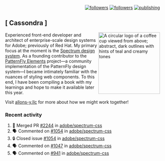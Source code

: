 <p align="right"><a rel="me" href="https://front-end.social/@castastrophe">
    <img alt="followers" title="Follow me on Mastodon" src="https://img.shields.io/mastodon/follow/109297102751309835?domain=https%3A%2F%2Ffront-end.social&label=Follow&logo=mastodon&logoColor=white&style=for-the-badge&labelColor=008080&color=006969"/></a>
  <a href="https://codepen.io/castastrophe/">
    <img alt="followers" title="Follow me on CodePen" src="https://img.shields.io/badge/16-1?color=640464&labelColor=7c007c&style=for-the-badge&logo=codepen&label=Follow"/></a>
<a href="https://castastrophe.medium.com/">
    <img alt="publishing" title="View articles on Medium" src="https://img.shields.io/badge/107-1?color=666&labelColor=444&label=subscribe&logo=medium&logoColor=white&style=for-the-badge"/></a>
</p>

## [&nbsp;Cassondra&nbsp;]

<img align="right" src="https://github-production-user-asset-6210df.s3.amazonaws.com/1840295/253016758-ba468774-1cd3-42c2-8f43-947b5eeb5edf.png" height="200" alt="A circular logo of a coffee cup viewed from above; abstract, dark outlines with hints of teal and creamy tones">

Experienced front-end developer and architect of enterprise-scale design systems for Adobe; previously of Red Hat. My primary focus at the moment is the [Spectrum design system](https://github.com/adobe/spectrum-css). As a founding contributor to the [PatternFly&nbsp;Elements](https://github.com/patternfly/patternfly-elements) project&mdash;a community implementation of the PatternFly design system&mdash;I became intimately familiar with the nuances of styling web components. To this end, I have been compiling a book with my learnings and hope to make it available later this year.

Visit [allons-y.llc](http://allons-y.llc/) for more about how we might work together!

### Recent activity

<!--START_SECTION:activity-->
1. 🎉 Merged PR [#2244](https://github.com/adobe/spectrum-css/pull/2244) in [adobe/spectrum-css](https://github.com/adobe/spectrum-css)
2. 🗣 Commented on [#1054](https://github.com/adobe/spectrum-css/issues/1054#issuecomment-1808965743) in [adobe/spectrum-css](https://github.com/adobe/spectrum-css)
3. 🔒 Closed issue [#1054](https://github.com/adobe/spectrum-css/issues/1054) in [adobe/spectrum-css](https://github.com/adobe/spectrum-css)
4. 🗣 Commented on [#1047](https://github.com/adobe/spectrum-css/issues/1047#issuecomment-1808960939) in [adobe/spectrum-css](https://github.com/adobe/spectrum-css)
5. 🗣 Commented on [#941](https://github.com/adobe/spectrum-css/issues/941#issuecomment-1808953722) in [adobe/spectrum-css](https://github.com/adobe/spectrum-css)
<!--END_SECTION:activity-->
